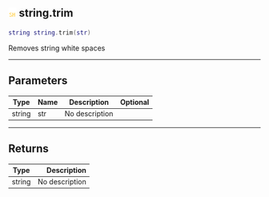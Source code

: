 ## ![shared](.gitbook/assets/shared.png) string.trim

```lua
string string.trim(str)
```

Removes string white spaces

------
## Parameters

| Type   | Name | Description | Optional |
| ------ | ---- | ----------- | -------: |
| string | str | No description |  |


------
## Returns

| Type   | Description |
| ------ | ----------: |
| string | No description |

